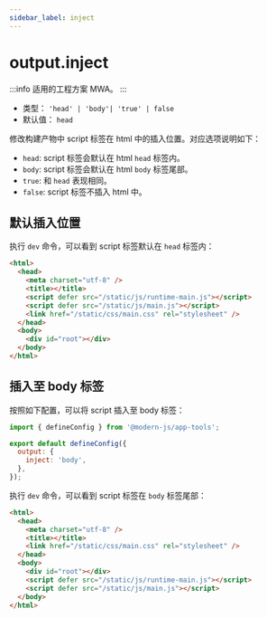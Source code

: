 ```yaml
---
sidebar_label: inject
---
```


# output.inject

:::info 适用的工程方案
MWA。
:::

- 类型： `'head' | 'body'| 'true' | false`
- 默认值： `head`

修改构建产物中 script 标签在 html 中的插入位置。对应选项说明如下：

- `head`: script 标签会默认在 html `head` 标签内。
- `body`: script 标签会默认在 html `body` 标签尾部。
- `true`: 和 `head` 表现相同。
- `false`: script 标签不插入 html 中。

## 默认插入位置

执行 `dev` 命令，可以看到 script 标签默认在 `head` 标签内：

```html
<html>
  <head>
    <meta charset="utf-8" />
    <title></title>
    <script defer src="/static/js/runtime-main.js"></script>
    <script defer src="/static/js/main.js"></script>
    <link href="/static/css/main.css" rel="stylesheet" />
  </head>
  <body>
    <div id="root"></div>
  </body>
</html>
```

## 插入至 body 标签

按照如下配置，可以将 script 插入至 body 标签：

```js title="modern.config.js"
import { defineConfig } from '@modern-js/app-tools';

export default defineConfig({
  output: {
    inject: 'body',
  },
});
```

执行 `dev` 命令，可以看到 script 标签在 `body` 标签尾部：

```html
<html>
  <head>
    <meta charset="utf-8" />
    <title></title>
    <link href="/static/css/main.css" rel="stylesheet" />
  </head>
  <body>
    <div id="root"></div>
    <script defer src="/static/js/runtime-main.js"></script>
    <script defer src="/static/js/main.js"></script>
  </body>
</html>
```
